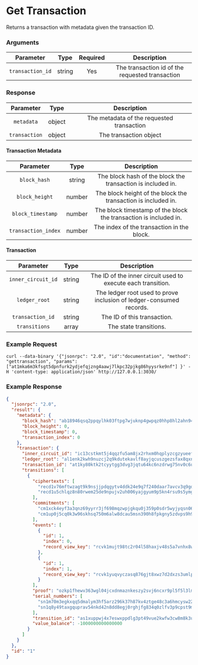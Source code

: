 # Get Transaction
Returns a transaction with metadata given the transaction ID.

### Arguments

|    Parameter     |  Type  | Required |                   Description                   |
|:----------------:|:------:|:--------:|:-----------------------------------------------:|
| `transaction_id` | string |   Yes    | The transaction id of the requested transaction |

### Response

|   Parameter   |  Type  |                Description                |
|:-------------:|:------:|:-----------------------------------------:|
|  `metadata`   | object | The metadata of the requested transaction |
| `transaction` | object |          The transaction object           |

#### Transaction Metadata

|      Parameter      |  Type  |                           Description                            |
|:-------------------:|:------:|:----------------------------------------------------------------:|
|    `block_hash`     | string |   The block hash of the block the transaction is included in.    |
|   `block_height`    | number |  The block height of the block the transaction is included in.   |
|  `block_timestamp`  | number | The block timestamp of the block the transaction is included in. |
| `transaction_index` | number |            The index of the transaction in the block.            |

#### Transaction

|     Parameter      |  Type  |                             Description                             |
|:------------------:|:------:|:-------------------------------------------------------------------:|
| `inner_circuit_id` | string |    The ID of the inner circuit used to execute each transition.     |
|   `ledger_root`    | string | The ledger root used to prove inclusion of ledger-consumed records. |
|  `transaction_id`  | string |                     The ID of this transaction.                     |
|   `transitions`    | array  |                       The state transitions.                        |

### Example Request
```ignore
curl --data-binary '{"jsonrpc": "2.0", "id":"documentation", "method": "gettransaction", "params": ["at1mka6m3kfsgt5dpnfurk2ydjefqjzng4aawj7lkpc32pjkg86hyysrke9nf"] }' -H 'content-type: application/json' http://127.0.0.1:3030/
```

### Example Response 
```json
{
  "jsonrpc": "2.0",
  "result": {
    "metadata": {
      "block_hash": "ab18946qsq2ppqylhk03ftpg7wjuknp4gwpqz0hhp8hl2ahn94sg5zqxd8qw8",
      "block_height": 0,
      "block_timestamp": 0,
      "transaction_index": 0
    },
    "transaction": {
      "inner_circuit_id": "ic13cstkmt5j4qqzfu5am8jx2rhxm0hqplyzcgzyueefz7n32xl4h53n4xmxvhjyzaq2c0f7l70a4xszau2ryc",
      "ledger_root": "al1enk2kwh9nuzcj2q9kdutekavlf8ayjqcuszgezsfax8qxn9k0yxqfr9fr2",
      "transaction_id": "at1ky80ktk2tcyytgg3dvg3jqtu64kc6nzdrwg75nv0c6u78grkh5qqdu804w",
      "transitions": [
        {
          "ciphertexts": [
            "recd1v76mftwzagt9k9nsjjpdqgytv4ddk24e9q7f240daar7avcv3q9gd9rx6c230n99jhxfj24xpvkrr5vk04fl2kapa0a0a895hvevzq7tnwuat9lzwpy4c4rxys6uaj34098295t9fff7khqctvkcglumqlvg47rwzhqhw9u5zxfhug9dde67dyjc6uflp4x028mrmzkhfa6qn0l6jju8lfhmy5crcqqefjv8m4zwv34tvk03d65gdmv4fe35wtgy6rmy4heq89uwh0hqe40k2g7nyj2rk6xlgqnf724pt6ynkefxwypmvhhjzk806re4njej552jfq74ej0ykhrcxa93l9n6rkchlhuuzz2fpqtt2npqz8avnv442ng4djm8lve4dlqfelpjjn5yj425rs98pvn5k54gvn5vku3wek3ytxe8zpen7n2saf060j97u8yyygt4y9zqklnek3v",
            "recd1u5chlqz8n80rwem25de9npujv2uh006yajgyum9p5kn4rsu9s5ymgrwgle39pz87s0726g4rg47dx5nl330680gxmyxffyg7p77qvppfql3p3hxncp9fpus8upsa5nlfwfnck7k4hzcjskrnrfza6tqcpgvquuv663ahswju6s3wcawh9ktz87ewzgpj2nc8gc9wd30zc8zsgu5xyen4q352u7y6l985kv2hq6nx9hu4n4mhgglacw7dc026y6qglwh0l302gwxs0s804waax472h4tv2npmprtvp5hkzg7hhm360squhgnxtpdthh0ncyrdklqy57nlfr6z5dm080xd2z9uw3h9fpu9vqsy9q4vakw00wk0prwf92ekmnh9e00v4l2a4sldmcnzcj90p75nqlrd5ek80e6l3xz559meskjeq7kpyhftsxcptc9d009xuh6nxlyszq7uktv"
          ],
          "commitments": [
            "cm1xck4eyf3a3qnz69yyrr3jf698mqzwpjgkqu0j359p0sdr5wyjyqsn0604p",
            "cm1up0j5cq0k3w96skhsq750m6alw8dcau5msn390h8fpkgny5zdvps9h9dp8"
          ],
          "events": [
            {
              "id": 1,
              "index": 0,
              "record_view_key": "rcvk1mujt98tc2r04l58haxjv48s5a7vnhx8ws24fxpdruuk3z37vscqsjtvlg5"
            },
            {
              "id": 1,
              "index": 1,
              "record_view_key": "rcvk1yuqvyczasq876gjt8xwz7d2dxzs3umlp8nccpcg3nmlp4qxs35yqgflhy6"
            }
          ],
          "proof": "ozkp1fhewv363wgl04jcxdnmaznkeszy2svj6ncxr9pl5f5l3lm6mgsr8e6tqxpkhhtxc6pesfd40hxfgwz7luqwwa00uwzu5s8jfq9n743n4y4dldf9htr20jv9zpw59cf4xxwurnpckq0wt8r5hfdn5m2d9qryk20yz9zfeyvv7hrexxvd707qx730q2qeppnu70y0q3rpnqzprtxrclgqptrwlx2cdzg5ywkayn8f04xelpge4d73a3tmyvlyuj5phlv5lxq2afh4zaxnxw8f2e5k32xu9w0vmq7xldqmyv7pxjfj2mzqrwyagg7nzsay34kx2zutx33r0eugfqgtqlhrzrnhqu2npk0kxwcx27rgvpfcwemsns56d7xn0zety5mkcje3ud0usjfhmdwhh3eypzh0x3svs5jhm9nhtpqc7j7ms3gu4rc7d352g42fzv2vvv5lsxuygzqgxrha3j",
          "serial_numbers": [
            "sn1m70m3egkxqq5dmalym3hf5arz296k37h87kv4ztge48c3a6hmcysw22avz",
            "sn1q8y49taxgquprav54nkd42n8dd8egj0rghjfg834q0zlfv3p9cpst9mkj5"
          ],
          "transition_id": "as1xuppwj4x7eswxppdlg3pt49vue2kwfw3cw8m8k3uqxe5e7945g9s4s8lz5",
          "value_balance": -1000000000000000
        }
      ]
    }
  },
  "id": "1"
}
```